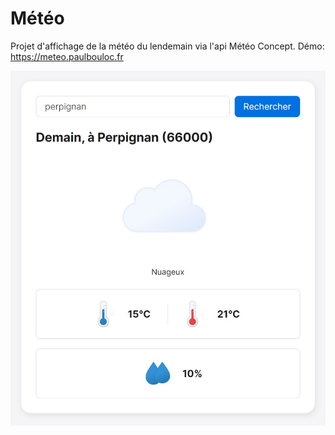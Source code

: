 # Météo

Projet d'affichage de la météo du lendemain via l'api Météo Concept.
Démo: https://meteo.paulbouloc.fr

![screenshot](https://raw.githubusercontent.com/moicestpaul/Meteo/master/img/screenshot.jpg)

